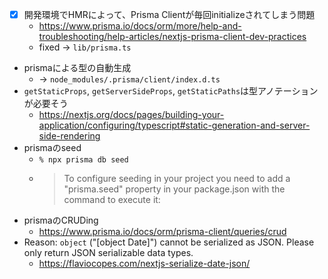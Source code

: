 - [x] 開発環境でHMRによって、Prisma Clientが毎回initializeされてしまう問題
  - https://www.prisma.io/docs/orm/more/help-and-troubleshooting/help-articles/nextjs-prisma-client-dev-practices
  - fixed -> `lib/prisma.ts`
- prismaによる型の自動生成
  - -> `node_modules/.prisma/client/index.d.ts`
- `getStaticProps`, `getServerSideProps`, `getStaticPaths`は型アノテーションが必要そう
  - https://nextjs.org/docs/pages/building-your-application/configuring/typescript#static-generation-and-server-side-rendering
- prismaのseed
  - `% npx prisma db seed`
  - > To configure seeding in your project you need to add a "prisma.seed" property in your package.json with the command to execute it:
- prismaのCRUDing
  - https://www.prisma.io/docs/orm/prisma-client/queries/crud
- Reason: `object` ("[object Date]") cannot be serialized as JSON. Please only return JSON serializable data types.
  - https://flaviocopes.com/nextjs-serialize-date-json/
